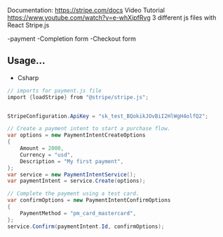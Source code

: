 Documentation:
https://stripe.com/docs
Video Tutorial 
https://www.youtube.com/watch?v=e-whXipfRvg
3 different js files with React Stripe.js

-payment
-Completion form
-Checkout form

## Usage...

- Csharp
```cs
// imports for payment.js file 
import {loadStripe} from "@stripe/stripe.js";


StripeConfiguration.ApiKey = "sk_test_BQokikJOvBiI2HlWgH4olfQ2";

// Create a payment intent to start a purchase flow.
var options = new PaymentIntentCreateOptions
{
    Amount = 2000,
    Currency = "usd",
    Description = "My first payment",
};
var service = new PaymentIntentService();
var paymentIntent = service.Create(options);

// Complete the payment using a test card.
var confirmOptions = new PaymentIntentConfirmOptions
{
    PaymentMethod = "pm_card_mastercard",
};
service.Confirm(paymentIntent.Id, confirmOptions);
```

